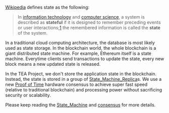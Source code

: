 [Wikipedia](https://en.wikipedia.org/wiki/State_(computer_science)) defines state as the following: 

 > 
 > In [information technology](https://en.wikipedia.org/wiki/Information_technology "Information technology") and [computer science](https://en.wikipedia.org/wiki/Computer_science "Computer science"), a system is described as **stateful** if it is designed to remember preceding events or user interactions;[1](https://en.wikipedia.org/wiki/State_(computer_science)#cite_note-1) the remembered information is called the **state** of the system.

In a traditional cloud computing architecture, the database is most likely used as state storage. In the blockchain world, the whole blockchain is a giant distributed state machine. For example, Ethereum itself is a state machine. Everytime clients send transactions to update the state, every new block means a new updated state is released. 

In the TEA Project, we don't store the application state in the blockchain. Instead, the state is stored in a group of [State_Machine_Replica](State_Machine_Replica.md)s. We use a new [Proof of Time](consensus.md#proof-of-time) hardware consensus to achieve super fast speed (relative to traditional blockchain) and processing power without sacrificing security or scalability.

Please keep reading the [State_Machine](t-rust/docs/_gitbook-dev-docs/1_core_docs/State_Machine.md) and [consensus](consensus.md) for more details.
